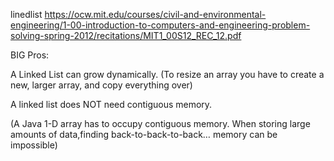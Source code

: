 linedlist
https://ocw.mit.edu/courses/civil-and-environmental-engineering/1-00-introduction-to-computers-and-engineering-problem-solving-spring-2012/recitations/MIT1_00S12_REC_12.pdf

BIG Pros:

A Linked List can grow dynamically.
(To resize an array you have to create a new, larger array, and copy everything over)

A linked list does NOT need contiguous memory.

(A Java 1-D array has to occupy contiguous memory. When storing large amounts of data,finding back-to-back-to-back… memory can be impossible)
